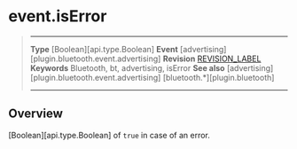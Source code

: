 # event.isError

> --------------------- ------------------------------------------------------------------------------------------
> __Type__              [Boolean][api.type.Boolean]
> __Event__             [advertising][plugin.bluetooth.event.advertising]
> __Revision__          [REVISION_LABEL](REVISION_URL)
> __Keywords__          Bluetooth, bt, advertising, isError
> __See also__          [advertising][plugin.bluetooth.event.advertising]
>						[bluetooth.*][plugin.bluetooth]
> --------------------- ------------------------------------------------------------------------------------------

## Overview

[Boolean][api.type.Boolean] of `true` in case of an error.